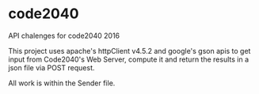 # code2040

API chalenges for code2040 2016

This project uses apache's httpClient v4.5.2 and google's gson apis to get input from Code2040's Web Server, compute it and return the results in a json file via POST request.

All work is within the Sender file.

